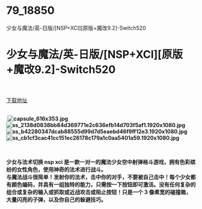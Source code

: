 # 79_18850
少女与魔法/英-日版/[NSP+XCI][原版+魔改9.2]-Switch520
# 少女与魔法/英-日版/[NSP+XCI][原版+魔改9.2]-Switch520
 <br/></br>
[下载地址](https://www.switch520.cc/article/18850 "下载地址")
<br/></br>

<p><strong>&nbsp;<img title="capsule_616x353.jpg" src="https://www.switch520.cc/muke_img/2021_06_19_54bde20b084d2.jpg" alt="capsule_616x353.jpg"></strong><br>
<strong><img title="ss_2138d0838bb84d369771e2c636efb14d703f5af1.1920x1080.jpg" src="https://www.switch520.cc/muke_img/2021_06_19_5b9725b88d493.jpg" alt="ss_2138d0838bb84d369771e2c636efb14d703f5af1.1920x1080.jpg"></strong><br>
<strong><img title="ss_b42280347dcab88555d99d7d5eaebd46f9ff12e3.1920x1080.jpg" src="https://www.switch520.cc/muke_img/2021_06_19_5e3840acf7696.jpg" alt="ss_b42280347dcab88555d99d7d5eaebd46f9ff12e3.1920x1080.jpg"></strong><br>
<strong><img title="ss_cb1cf3cac41cc151ec26178c179a1c0aa5401a59.1920x1080.jpg" src="https://www.switch520.cc/muke_img/2021_06_19_e3a0432d6c5bb.jpg" alt="ss_cb1cf3cac41cc151ec26178c179a1c0aa5401a59.1920x1080.jpg"></strong></p>
<p><strong>&nbsp;</strong></p>
<p><strong>少女与法术切换 nsp xci 是一款一对一的魔法少女空中射弹格斗游戏，拥有色彩缤纷的女性角色，使用神奇的法术进行战斗。</strong><br>
<strong>与魔法战斗很简单！发射你的法术，击中你的对手，不要被自己击中！每个少女都有颜色编码，并具有一组独特的能力，只需按一下按钮即可激活。没有任何复杂的组合或复杂的输入或抓取或近战攻击或阻止按钮！只是一个 3 像素宽的碰撞箱，大量闪亮的子弹，以及你自己的躲避技巧。</strong></p>
<p>&nbsp;</p>
